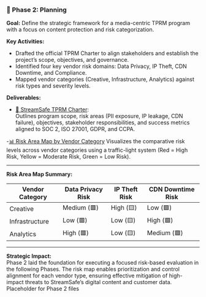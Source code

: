 ### 📘 Phase 2: Planning

**Goal:** Define the strategic framework for a media-centric TPRM program with a focus on content protection and risk categorization.

**Key Activities:**
- Drafted the official TPRM Charter to align stakeholders and establish the project’s scope, objectives, and governance.
- Identified four key vendor risk domains: Data Privacy, IP Theft, CDN Downtime, and Compliance.
- Mapped vendor categories (Creative, Infrastructure, Analytics) against risk types and severity levels.

**Deliverables:**
- [📄 StreamSafe TPRM Charter](StreamSafe_TPRM_Charter.docx):  
  Outlines program scope, risk areas (PII exposure, IP leakage, CDN failure), objectives, stakeholder responsibilities, and success metrics aligned to SOC 2, ISO 27001, GDPR, and CCPA.

 -[📊 Risk Area Map by Vendor Category](risk%20area%20map.png) 
  Visualizes the comparative risk levels across vendor categories using a traffic-light system (Red = High Risk, Yellow = Moderate Risk, Green = Low Risk).

---

**Risk Area Map Summary:**

| Vendor Category | Data Privacy Risk | IP Theft Risk | CDN Downtime Risk |
|------------------|-------------------|----------------|--------------------|
| Creative         | Medium (🟥)        | High (🟨)       | Low (🟩)            |
| Infrastructure   | Low (🟥)           | Low (🟨)        | High (🟩)           |
| Analytics        | High (🟥)          | Low (🟨)        | Medium (🟩)         |

---

**Strategic Impact:**  
Phase 2 laid the foundation for executing a focused risk-based evaluation in the following Phases. The risk map enables prioritization and control alignment for each vendor type, ensuring effective mitigation of high-impact threats to StreamSafe’s digital content and customer data.
Placeholder for Phase 2 files
